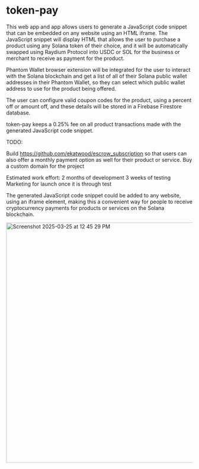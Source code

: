 # token-pay

This web app and app allows users to generate a JavaScript code snippet that can be embedded on any website using an HTML iframe. The JavaScript snippet will display HTML that allows the user to purchase a product using any Solana token of their choice, and it will be automatically swapped using Raydium Protocol into USDC or SOL for the business or merchant to receive as payment for the product.

Phantom Wallet browser extension will be integrated for the user to interact with the Solana blockchain and get a list of all of their Solana public wallet addresses in their Phantom Wallet, so they can select which public wallet address to use for the product being offered.

The user can configure valid coupon codes for the product, using a percent off or amount off, and these details will be stored in a Firebase Firestore database.

token-pay keeps a 0.25% fee on all product transactions made with the generated JavaScript code snippet.

TODO:

Build https://github.com/ekatwood/escrow_subscription so that users can also offer a monthly payment option as well for their product or service.
Buy a custom domain for the project

Estimated work effort:
2 months of development
3 weeks of testing
Marketing for launch once it is through test

The generated JavaScript code snippet could be added to any website, using an iframe element, making this a convenient way for people to receive cryptocurrency payments for products or services on the Solana blockchain.

<img width="648" alt="Screenshot 2025-03-25 at 12 45 29 PM" src="https://github.com/user-attachments/assets/d27a4460-5cc7-40dd-859d-d810b48c9864" />
